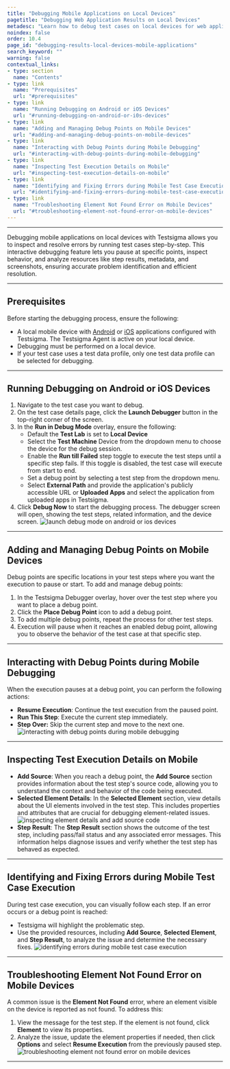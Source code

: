 ```yaml
---
title: "Debugging Mobile Applications on Local Devices"
pagetitle: "Debugging Web Application Results on Local Devices"
metadesc: "Learn how to debug test cases on local devices for web applications, using detailed steps and troubleshooting tips to ensure accurate and efficient testing."
noindex: false
order: 10.4
page_id: "debugging-results-local-devices-mobile-applications"
search_keyword: ""
warning: false
contextual_links:
- type: section
  name: "Contents"
- type: link
  name: "Prerequisites"
  url: "#prerequisites"
- type: link
  name: "Running Debugging on Android or iOS Devices"
  url: "#running-debugging-on-android-or-i0s-devices"
- type: link
  name: "Adding and Managing Debug Points on Mobile Devices"
  url: "#adding-and-managing-debug-points-on-mobile-devices"
- type: link
  name: "Interacting with Debug Points during Mobile Debugging"
  url: "#interacting-with-debug-points-during-mobile-debugging"
- type: link
  name: "Inspecting Test Execution Details on Mobile"
  url: "#inspecting-test-execution-details-on-mobile"
- type: link
  name: "Identifying and Fixing Errors during Mobile Test Case Execution"
  url: "#identifying-and-fixing-errors-during-mobile-test-case-execution"
- type: link
  name: "Troubleshooting Element Not Found Error on Mobile Devices"
  url: "#troubleshooting-element-not-found-error-on-mobile-devices"  
---
```


---

Debugging mobile applications on local devices with Testsigma allows you to inspect and resolve errors by running test cases step-by-step. This interactive debugging feature lets you pause at specific points, inspect behavior, and analyze resources like step results, metadata, and screenshots, ensuring accurate problem identification and efficient resolution.

---

## **Prerequisites**

Before starting the debugging process, ensure the following:
- A local mobile device with [Android](https://testsigma.com/docs/agent/connect-android-local-devices/) or [iOS](https://testsigma.com/docs/agent/connect-ios-local-devices/) applications configured with Testsigma. The Testsigma Agent is active on your local device.
- Debugging must be performed on a local device.
- If your test case uses a test data profile, only one test data profile can be selected for debugging.

---

## **Running Debugging on Android or iOS Devices**

1. Navigate to the test case you want to debug.
2. On the test case details page, click the **Launch Debugger** button in the top-right corner of the screen.
3. In the **Run in Debug Mode** overlay, ensure the following:
    - Default the **Test Lab** is set to **Local Device**
    - Select the **Test Machine** Device from the dropdown menu to choose the device for the debug session.
    - Enable the **Run till Failed** step toggle to execute the test steps until a specific step fails. If this toggle is disabled, the test case will execute from start to end.
    - Set a debug point by selecting a test step from the dropdown menu.
    - Select **External Path** and provide the application's publicly accessible URL or **Uploaded Apps** and select the application from uploaded apps in Testsigma.
4. Click **Debug Now** to start the debugging process. The debugger screen will open, showing the test steps, related information, and the device screen. ![launch debug mode on android or ios devices](https://s3.amazonaws.com/static-docs.testsigma.com/new_images/projects/applications/launch_debugger_android_ios.gif)

---

## **Adding and Managing Debug Points on Mobile Devices**

Debug points are specific locations in your test steps where you want the execution to pause or start. To add and manage debug points:

1. In the Testsigma Debugger overlay, hover over the test step where you want to place a debug point.
2. Click the **Place Debug Point** icon to add a debug point.
3. To add multiple debug points, repeat the process for other test steps.
4. Execution will pause when it reaches an enabled debug point, allowing you to observe the behavior of the test case at that specific step.

---

## **Interacting with Debug Points during Mobile Debugging**

When the execution pauses at a debug point, you can perform the following actions:
- **Resume Execution**: Continue the test execution from the paused point.
- **Run This Step**: Execute the current step immediately.
- **Step Over:** Skip the current step and move to the next one. ![interacting with debug points during mobile debugging](https://s3.amazonaws.com/static-docs.testsigma.com/new_images/projects/applications/interacting_with_debug_points_mobile_debugger.png)

---

## **Inspecting Test Execution Details on Mobile**

- **Add Source**: When you reach a debug point, the **Add Source** section provides information about the test step's source code, allowing you to understand the context and behavior of the code being executed.
- **Selected Element Details**: In the **Selected Element** section, view details about the UI elements involved in the test step. This includes properties and attributes that are crucial for debugging element-related issues. ![inspecting element details and add source code](https://s3.amazonaws.com/static-docs.testsigma.com/new_images/projects/applications/inspecting_element_details_debugger.gif)
- **Step Result**: The **Step Result** section shows the outcome of the test step, including pass/fail status and any associated error messages. This information helps diagnose issues and verify whether the test step has behaved as expected.

---

## **Identifying and Fixing Errors during Mobile Test Case Execution**

During test case execution, you can visually follow each step. If an error occurs or a debug point is reached:
- Testsigma will highlight the problematic step.
- Use the provided resources, including **Add Source**, **Selected Element**, and **Step Result**, to analyze the issue and determine the necessary fixes. ![identifying errors during mobile test case execution](https://s3.amazonaws.com/static-docs.testsigma.com/new_images/projects/applications/identifying_errors_during_step_result_mobile_debugger.png)

---

## **Troubleshooting Element Not Found Error on Mobile Devices**

A common issue is the **Element Not Found** error, where an element visible on the device is reported as not found. To address this:

1. View the message for the test step. If the element is not found, click **Element** to view its properties.
2. Analyze the issue, update the element properties if needed, then click **Options** and select **Resume Execution** from the previously paused step. ![troubleshooting element not found error on mobile devices](https://s3.amazonaws.com/static-docs.testsigma.com/new_images/projects/applications/troubleshooting_element_not_found_error_mobiledebugger.gif)

---

